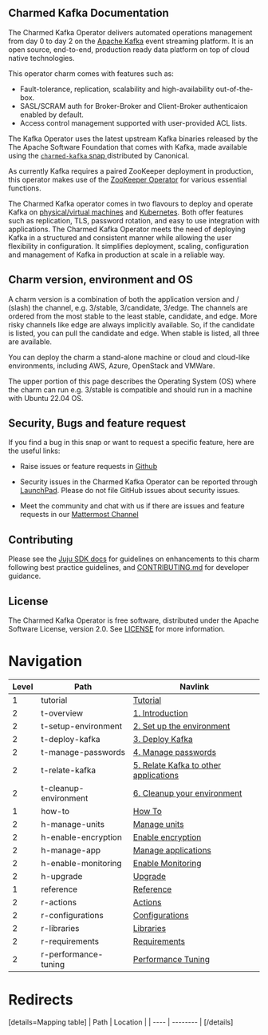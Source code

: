 ## Charmed Kafka Documentation

The Charmed Kafka Operator delivers automated operations management from day 0 to day 2 on the [Apache Kafka](https://kafka.apache.org) event streaming platform. It is an open source, end-to-end, production ready data platform on top of cloud native technologies.

This operator charm comes with features such as:
- Fault-tolerance, replication, scalability and high-availability out-of-the-box.
- SASL/SCRAM auth for Broker-Broker and Client-Broker authenticaion enabled by default.
- Access control management supported with user-provided ACL lists.

The Kafka Operator uses the latest upstream Kafka binaries released by the The Apache Software Foundation that comes with Kafka, made available using the [`charmed-kafka` snap ](https://snapcraft.io/charmed-kafka) distributed by Canonical.

As currently Kafka requires a paired ZooKeeper deployment in production, this operator makes use of the [ZooKeeper Operator](https://github.com/canonical/zookeeper-operator) for various essential functions.

The Charmed Kafka operator comes in two flavours to deploy and operate Kafka on [physical/virtual machines](https://github.com/canonical/kafka-operator) and [Kubernetes](https://github.com/canonical/kafka-k8s-operator). Both offer features such as replication, TLS, password rotation, and easy to use integration with applications. The Charmed Kafka Operator meets the need of deploying Kafka in a structured and consistent manner while allowing the user flexibility in configuration. It simplifies deployment, scaling, configuration and management of Kafka in production at scale in a reliable way.

## Charm version, environment and OS

A charm version is a combination of both the application version and / (slash) the channel, e.g. 3/stable, 3/candidate, 3/edge. The channels are ordered from the most stable to the least stable, candidate, and edge. More risky channels like edge are always implicitly available. So, if the candidate is listed, you can pull the candidate and edge. When stable is listed, all three are available. 

You can deploy the charm a stand-alone machine or cloud and cloud-like environments, including AWS, Azure, OpenStack and VMWare.

The upper portion of this page describes the Operating System (OS) where the charm can run e.g. 3/stable is compatible and should run in a machine with Ubuntu 22.04 OS.


## Security, Bugs and feature request

If you find a bug in this snap or want to request a specific feature, here are the useful links:

* Raise issues or feature requests in [Github](https://github.com/canonical/kafka-operator/issues)

* Security issues in the Charmed Kafka Operator can be reported through [LaunchPad](https://wiki.ubuntu.com/DebuggingSecurity#How%20to%20File). Please do not file GitHub issues about security issues.

* Meet the community and chat with us if there are issues and feature requests in our [Mattermost Channel](https://chat.charmhub.io/charmhub/channels/data-platform)

## Contributing

Please see the [Juju SDK docs](https://juju.is/docs/sdk) for guidelines on enhancements to this charm following best practice guidelines, and [CONTRIBUTING.md](https://github.com/canonical/kafka-operator/blob/main/CONTRIBUTING.md) for developer guidance.

## License

The Charmed Kafka Operator is free software, distributed under the Apache Software License, version 2.0. See [LICENSE](https://github.com/canonical/kafka-operator/blob/main/LICENSE) for more information.

# Navigation

| Level | Path                  | Navlink                                                                               |
|-------|-----------------------|---------------------------------------------------------------------------------------|
| 1     | tutorial              | [Tutorial]()                                                                          |
| 2     | t-overview            | [1. Introduction](/t/charmed-kafka-tutorial-overview/10571)                           |
| 2     | t-setup-environment   | [2. Set up the environment](/t/charmed-kafka-tutorial-setup-environment/10575)        |
| 2     | t-deploy-kafka        | [3. Deploy Kafka](/t/charmed-kafka-tutorial-deploy-kafka/10567)                       |
| 2     | t-manage-passwords    | [4. Manage passwords](/t/charmed-kafka-tutorial-manage-passwords/10569)               |
| 2     | t-relate-kafka        | [5. Relate Kafka to other applications](/t/charmed-kafka-tutorial-relate-kafka/10573) |
| 2     | t-cleanup-environment | [6. Cleanup your environment](/t/charmed-kafka-tutorial-cleanup-environment/10565)    |
| 1     | how-to                | [How To]()                                                                            |
| 2     | h-manage-units        | [Manage units](/t/charmed-kafka-how-to-manage-units/10287)                            |
| 2     | h-enable-encryption   | [Enable encryption](/t/charmed-kafka-how-to-enable-encryption/10281)                  |
| 2     | h-manage-app          | [Manage applications](/t/charmed-kafka-how-to-manage-app/10285)                       |
| 2     | h-enable-monitoring   | [Enable Monitoring](/t/charmed-kafka-how-to-enable-monitoring/10283)                  |
| 2     | h-upgrade             | [Upgrade](/t/TODO)                                                                    |
| 1     | reference             | [Reference]()                                                                         |
| 2     | r-actions             | [Actions](https://charmhub.io/kafka/actions?channel=3/stable)                         |
| 2     | r-configurations      | [Configurations](https://charmhub.io/kafka/configure?channel=3/stable)                |
| 2     | r-libraries           | [Libraries](https://charmhub.io/kafka/libraries/kafka_libs?channel=3/stable)          |
| 2     | r-requirements        | [Requirements](/t/charmed-kafka-reference-requirements/10563)                         |
| 2     | r-performance-tuning  | [Performance Tuning](/t/charmed-kafka-reference-performace-tuning/10561)              |

# Redirects

[details=Mapping table]
| Path | Location |
| ---- | -------- |
[/details]